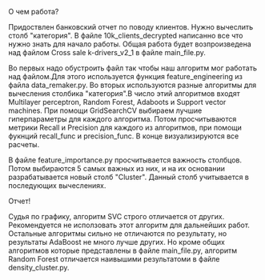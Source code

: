 О чем работа?

Придоствлен банковский отчет по поводу клиентов. Нужно вычеслить столб "категория".
В файле 10k_clients_decrypted написанно все что нужно знать для начало работы.
Общая работа будет возпроизведена над файлом Cross sale k-drivers_v2_1 в файле main_file.py.

Во первых надо обустроить файл так чтобы наш алгоритм мог работать над файлом.Для этого используется функция feature_engineering из файла data_remaker.py.
Во вторых используются разные алгоритмы для вычесления столбика "категория".В число этий алгоритмов входят Multilayer perceptron, Random Forest, Adaboots и Support vector machines.
При помощи GridSearchCV выбираем лучшие гиперпараметры для каждого алгоритма.
Потом просчитываются метрики Recall и Precision для каждого из алгоритмов, при помощи фукнций recall_func и precision_func.
В конце визуализируются все расчеты.

В файле feature_importance.py просчитывается важность столбцов. Потом выбираются 5 самых важных из них, и на их основании разрабатывается новый столб "Cluster".
Данный столб учитывается в последующих вычеслениях.

Отчет!

Судья по графику, алгоритм SVC строго отличается от других. Рекомендуется не исползовать этот алгоритм для дальнейших работ.
Остальные алгоритмы сильно не отличаются по результату, но результаты AdaBoost не много лучше других.
Но кроме общих алгоритмов которые представлены в файле main_file.py, алгоритм Random Forest отличается наивышими результатоми в файле density_cluster.py.

